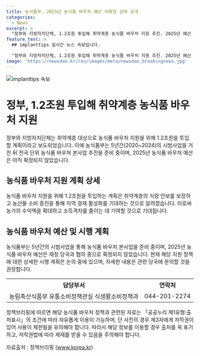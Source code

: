 ```yaml
---
title: 농식품부, 2025년 농식품 바우처 예산 미확정 상태 공개
categories:
  - News
excerpt: >
  "정부와 지방자치단체, 1.2조원 투입해 취약계층 농식품 바우처 지원 추진. 2025년 예산 논의 중" - 정부와 지방자치단체가 1.2조원을 투입하여 취약계층 대상으로 농식품 바우처 지원을 추진한다고 밝혔습니다. 이에 앞서 5년간의 시범사업을 거쳐 2025년 농식품 바우처 예산은 논의 중이라고 농식품부가 설명했습니다. (연락처 : 농림축산식품부 유통소비정책관실 식생활소비정책과, 044-201-2274) [자료출처=정책브리핑 www.korea.kr]
feature_text: >
  ## implanttips 실시간 뉴스 속보입니다.

  "정부와 지방자치단체, 1.2조원 투입해 취약계층 농식품 바우처 지원 추진. 2025년 예산 논의 중" - 정부와 지방자치단체가 1.2조원을 투입하여 취약계층 대상으로 농식품 바우처 지원을 추진한다고 밝혔습니다. 이에 앞서 5년간의 시범사업을 거쳐 2025년 농식품 바우처 예산은 논의 중이라고 농식품부가 설명했습니다. (연락처 : 농림축산식품부 유통소비정책관실 식생활소비정책과, 044-201-2274) [자료출처=정책브리핑 www.korea.kr]
image: 'https://newsdao.kr/res/images/meta/newsdao_breakingnews.jpg'
---
```


<p><img src="https://newsdao.kr/res/images/meta/newsdao_breakingnews.jpg" alt="implanttips 속보" /></p>

<h1>정부, 1.2조원 투입해 취약계층 농식품 바우처 지원</h1>

<p data-ke-size="size16">정부와 지방자치단체는 취약계층 대상으로 농식품 바우처 지원을 위해 1.2조원을 투입할 계획이라고 보도되었습니다. 이에 농식품부는 5년간(2020~2024)의 시범사업을 거친 뒤 전국 단위 농식품 바우처 본사업 추진을 준비 중이며, 2025년 농식품 바우처 예산은 아직 확정되지 않았습니다.</p>

<h2 data-ke-size="size26">농식품 바우처 지원 계획 상세</h2>

<p data-ke-size="size16">농식품 바우처 지원을 위해 1.2조원을 투입하는 계획은 취약계층의 식량 안보를 보장하고 농산물 소비 증진을 통해 지역 경제 활성화를 기대하는 것으로 알려졌습니다. 이로써 농가의 수익액을 확대하고 소득격차를 줄이는 데 기여할 것으로 기대됩니다.</p>

<h2 data-ke-size="size26">농식품 바우처 예산 및 시행 계획</h2>

<p data-ke-size="size16">농식품부는 5년간의 시범사업을 통해 농식품 바우처 본사업을 준비 중이며, 2025년 농식품 바우처 예산은 재정 당국과 협의 중으로 확정되지 않았습니다. 현재 해당 지원 정책에 대한 상세한 시행 계획은 논의 중에 있으며, 자세한 내용은 관련 당국에 문의할 것을 권장합니다.</p>

<table>
  <tr>
    <th>담당부서</th>
    <th>연락처</th>
  </tr>
  <tr>
    <td style="text-align: center;">농림축산식품부 유통소비정책관실 식생활소비정책과</td>
    <td style="text-align: center;">044-201-2274</td>
  </tr>
</table>

<p data-ke-size="size16">정책브리핑에 따르면 해당 농식품 바우처 정책과 관련된 자료는 「공공누리 제1유형:출처표시」의 조건에 따라 자유롭게 이용이 가능하며, 단 사진의 경우 제3자에게 저작권이 있어 사용이 제한됨을 유의해야 합니다. 따라서 해당 정보를 이용할 경우 출처를 꼭 표기하고, 저작권법에 따라 제재를 받을 수 있음을 주의해야 합니다. </p>

<p data-ke-size="size16">자료출처 : 정책브리핑 (<a href="www.korea.kr">www.korea.kr</a>)</p>

